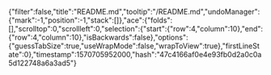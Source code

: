 {"filter":false,"title":"README.md","tooltip":"/README.md","undoManager":{"mark":-1,"position":-1,"stack":[]},"ace":{"folds":[],"scrolltop":0,"scrollleft":0,"selection":{"start":{"row":4,"column":10},"end":{"row":4,"column":10},"isBackwards":false},"options":{"guessTabSize":true,"useWrapMode":false,"wrapToView":true},"firstLineState":0},"timestamp":1570705952000,"hash":"47c4166af0e4e93fb0d2a0c0a5d122748a6a3ad5"}